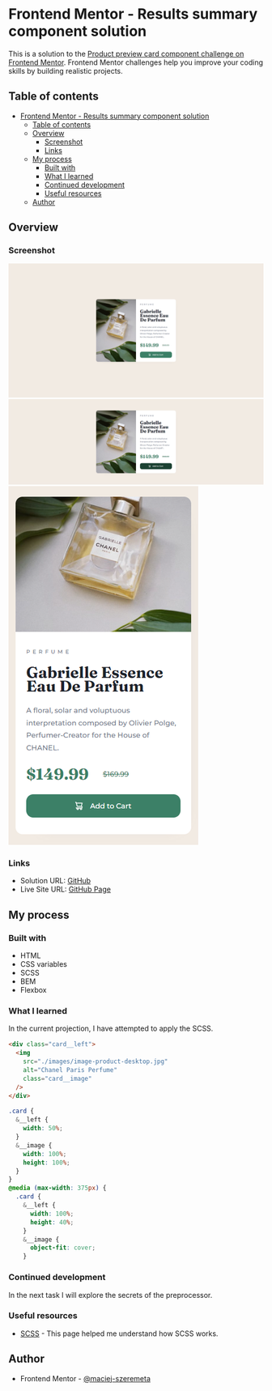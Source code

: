 # Frontend Mentor - Results summary component solution

This is a solution to the [Product preview card component challenge on Frontend Mentor](https://www.frontendmentor.io/challenges/product-preview-card-component-GO7UmttRfa). Frontend Mentor challenges help you improve your coding skills by building realistic projects.

## Table of contents

- [Frontend Mentor - Results summary component solution](#frontend-mentor---results-summary-component-solution)
  - [Table of contents](#table-of-contents)
  - [Overview](#overview)
    - [Screenshot](#screenshot)
    - [Links](#links)
  - [My process](#my-process)
    - [Built with](#built-with)
    - [What I learned](#what-i-learned)
    - [Continued development](#continued-development)
    - [Useful resources](#useful-resources)
  - [Author](#author)

## Overview

### Screenshot

!['Screenshot desktop'](./screenshots/desktop.png)
!['Screenshot desktop:hover'](./screenshots/desktop-hover.png)
!['Screenshot mobile'](./screenshots/mobile.png)

### Links

- Solution URL: [GitHub](https://github.com/maciej-szeremeta/Product-preview-card-component)
- Live Site URL: [GitHub Page](https://maciej-szeremeta.github.io/Product-preview-card-component)

## My process

### Built with

- HTML
- CSS variables
- SCSS
- BEM
- Flexbox

### What I learned

In the current projection, I have attempted to apply the SCSS.

```html
<div class="card__left">
  <img
    src="./images/image-product-desktop.jpg"
    alt="Chanel Paris Perfume"
    class="card__image"
  />
</div>
```

```scss
.card {
  &__left {
    width: 50%;
  }
  &__image {
    width: 100%;
    height: 100%;
  }
}
@media (max-width: 375px) {
  .card {
    &__left {
      width: 100%;
      height: 40%;
    }
    &__image {
      object-fit: cover;
    }
```

### Continued development

In the next task I will explore the secrets of the preprocessor.

### Useful resources

- [SCSS](https://sass-lang.com/) - This page helped me understand how SCSS works.

## Author

- Frontend Mentor - [@maciej-szeremeta](https://www.frontendmentor.io/profile/maciej-szeremeta)
